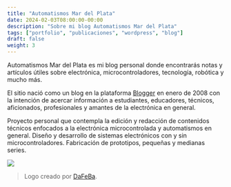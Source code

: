 ```yaml
---
title: "Automatismos Mar del Plata"
date: 2024-02-03T08:00:00-00:00
description: "Sobre mi blog Automatismos Mar del Plata"
tags: ["portfolio", "publicaciones", "wordpress", "blog"]
draft: false
weight: 3
---
```

Automatismos Mar del Plata es mi blog personal donde encontrarás notas y artículos útiles sobre electrónica, microcontroladores, tecnología, robótica y mucho más.
<!--more-->

El sitio nació como un blog en la plataforma [Blogger](https://es.m.wikipedia.org/wiki/Blogger) en enero de 2008 con la intención de acercar información a estudiantes, educadores, técnicos, aficionados, profesionales y amantes de la electrónica en general.

Proyecto personal que contempla la edición y redacción de contenidos técnicos enfocados a la electrónica microcontrolada y automatismos en general. Diseño y desarrollo de sistemas electrónicos con y sin microcontroladores. Fabricación de prototipos, pequeñas y medianas series. 

![](../images/banner.png#center)

> Logo creado por [DaFeBa](http://vamox.blogspot.com/).

